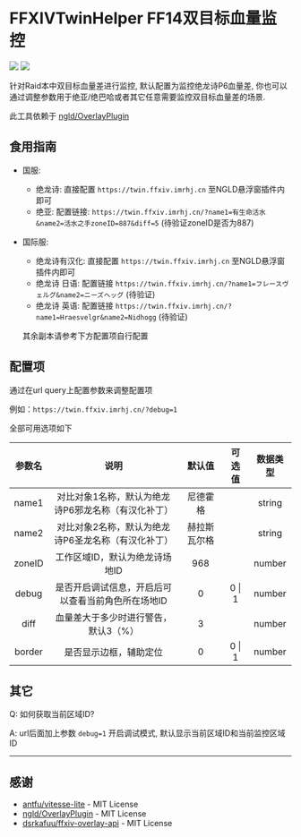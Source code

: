 # FFXIVTwinHelper FF14双目标血量监控

[![](https://img.shields.io/github/license/ahjsrhj/FFXIVTwinHelper)](https://github.com/ahjsrhj/FFXIVTwinHelper/blob/main/LICENSE)
[![](https://img.shields.io/github/workflow/status/ahjsrhj/FFXIVTwinHelper/build)](https://github.com/ahjsrhj/FFXIVTwinHelper/actions)

针对Raid本中双目标血量差进行监控, 默认配置为监控绝龙诗P6血量差, 你也可以通过调整参数用于绝亚/绝巴哈或者其它任意需要监控双目标血量差的场景.

此工具依赖于 [ngld/OverlayPlugin](https://github.com/ngld/OverlayPlugin)

## 食用指南
- 国服: 
  - 绝龙诗: 直接配置 `https://twin.ffxiv.imrhj.cn` 至NGLD悬浮窗插件内即可
  - 绝亚: 配置链接: `https://twin.ffxiv.imrhj.cn/?name1=有生命活水&name2=活水之手zoneID=887&diff=5` (待验证zoneID是否为887)
- 国际服:
  - 绝龙诗有汉化: 直接配置 `https://twin.ffxiv.imrhj.cn` 至NGLD悬浮窗插件内即可
  - 绝龙诗 日语: 配置链接 `https://twin.ffxiv.imrhj.cn/?name1=フレースヴェルグ&name2=ニーズヘッグ` (待验证)
  - 绝龙诗 英语: 配置链接 `https://twin.ffxiv.imrhj.cn/?name1=Hraesvelgr&name2=Nidhogg` (待验证)

  其余副本请参考下方配置项自行配置

## 配置项

通过在url query上配置参数来调整配置项

例如：`https://twin.ffxiv.imrhj.cn/?debug=1`

全部可用选项如下

| 参数名 |说明| 默认值       | 可选值 | 数据类型 |
| :----: |:---:| :----------: | :--: | :----: |
| name1  |对比对象1名称，默认为绝龙诗P6邪龙名称（有汉化补丁）| 尼德霍格     |  | string |
| name2  |对比对象2名称，默认为绝龙诗P6圣龙名称（有汉化补丁）| 赫拉斯瓦尔格 |  | string |
| zoneID |工作区域ID，默认为绝龙诗场地ID| 968          |      | number |
| debug  |是否开启调试信息，开启后可以查看当前角色所在场地ID| 0            | 0 \| 1 | number |
| diff   |血量差大于多少时进行警告，默认3（%）| 3            |      | number |
| border |是否显示边框，辅助定位| 0            | 0 \| 1 | number |



## 其它

Q: 如何获取当前区域ID?

A: url后面加上参数 `debug=1` 开启调试模式, 默认显示当前区域ID和当前监控区域ID

----

## 感谢

- [antfu/vitesse-lite](https://github.com/antfu/vitesse-lite) - MIT License
- [ngld/OverlayPlugin](https://github.com/ngld/OverlayPlugin) - MIT License
- [dsrkafuu/ffxiv-overlay-api](https://github.com/dsrkafuu/ffxiv-overlay-api) - MIT License